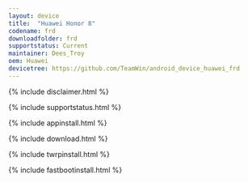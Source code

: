 ```yaml
---
layout: device
title:  "Huawei Honor 8"
codename: frd
downloadfolder: frd
supportstatus: Current
maintainer: Dees_Troy
oem: Huawei
devicetree: https://github.com/TeamWin/android_device_huawei_frd
---
```


{% include disclaimer.html %}

{% include supportstatus.html %}

{% include appinstall.html %}

{% include download.html %}

{% include twrpinstall.html %}

{% include fastbootinstall.html %}
